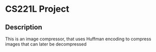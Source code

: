 # CS221L Project
## Description
  This is an image compressor, that uses Huffman encoding to compress images that can later be decompressed
